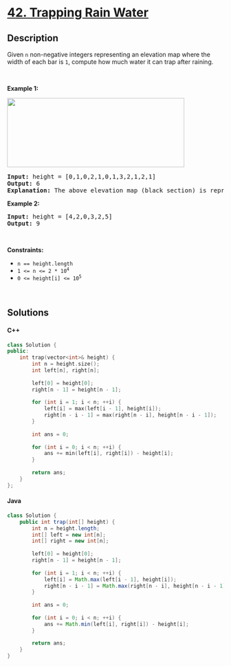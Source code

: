 # [42. Trapping Rain Water](https://leetcode.com/problems/trapping-rain-water)

## Description

<p>Given <code>n</code> non-negative integers representing an elevation map where the width of each bar is <code>1</code>, compute how much water it can trap after raining.</p>

<p>&nbsp;</p>
<p><strong class="example">Example 1:</strong></p>
<img src="https://fastly.jsdelivr.net/gh/doocs/leetcode@main/solution/0000-0099/0042.Trapping%20Rain%20Water/images/rainwatertrap.png" style="width: 412px; height: 161px;" />
<pre>
<strong>Input:</strong> height = [0,1,0,2,1,0,1,3,2,1,2,1]
<strong>Output:</strong> 6
<strong>Explanation:</strong> The above elevation map (black section) is represented by array [0,1,0,2,1,0,1,3,2,1,2,1]. In this case, 6 units of rain water (blue section) are being trapped.
</pre>

<p><strong class="example">Example 2:</strong></p>

<pre>
<strong>Input:</strong> height = [4,2,0,3,2,5]
<strong>Output:</strong> 9
</pre>

<p>&nbsp;</p>
<p><strong>Constraints:</strong></p>

<ul>
    <li><code>n == height.length</code></li>
    <li><code>1 &lt;= n &lt;= 2 * 10<sup>4</sup></code></li>
    <li><code>0 &lt;= height[i] &lt;= 10<sup>5</sup></code></li>
</ul>
<p>&nbsp;</p>

## Solutions

<!-- tabs:start -->

#### C++

```cpp
class Solution {
public:
    int trap(vector<int>& height) {
        int n = height.size();
        int left[n], right[n];
        
        left[0] = height[0];
        right[n - 1] = height[n - 1];
        
        for (int i = 1; i < n; ++i) {
            left[i] = max(left[i - 1], height[i]);
            right[n - i - 1] = max(right[n - i], height[n - i - 1]);
        }
        
        int ans = 0;
        
        for (int i = 0; i < n; ++i) {
            ans += min(left[i], right[i]) - height[i];
        }
        
        return ans;
    }
};
```

#### Java

```java
class Solution {
    public int trap(int[] height) {
        int n = height.length;
        int[] left = new int[n];
        int[] right = new int[n];
        
        left[0] = height[0];
        right[n - 1] = height[n - 1];
        
        for (int i = 1; i < n; ++i) {
            left[i] = Math.max(left[i - 1], height[i]);
            right[n - i - 1] = Math.max(right[n - i], height[n - i - 1]);
        }
        
        int ans = 0;
        
        for (int i = 0; i < n; ++i) {
            ans += Math.min(left[i], right[i]) - height[i];
        }
        
        return ans;
    }
}
```

<!-- tabs:end -->